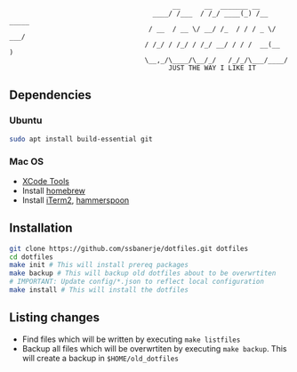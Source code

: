                                              __      __  _______ __
                                        ____/ /___  / /_/ ____(_) /__  _____
                                       / __  / __ \/ __/ /_  / / / _ \/ ___/
                                      / /_/ / /_/ / /_/ __/ / / /  __(__  )
                                      \__,_/\____/\__/_/   /_/_/\___/____/
                                            JUST THE WAY I LIKE IT


## Dependencies
### Ubuntu
```bash
sudo apt install build-essential git
```

### Mac OS
* [XCode Tools](http://itunes.apple.com/us/app/xcode/id497799835?ls=1&mt=12#)
* Install [homebrew](https://github.com/mxcl/homebrew)
* Install [iTerm2](http://www.iterm2.com/#/section/home), [hammerspoon](http://www.hammerspoon.org)

## Installation

```bash
git clone https://github.com/ssbanerje/dotfiles.git dotfiles
cd dotfiles
make init # This will install prereq packages
make backup # This will backup old dotfiles about to be overwrtiten
# IMPORTANT: Update config/*.json to reflect local configuration
make install # This will install the dotfiles
```

## Listing changes
- Find files which will be written by executing `make listfiles`
- Backup all files which will be overwrtiten by executing `make backup`. This will create a backup in `$HOME/old_dotfiles`
